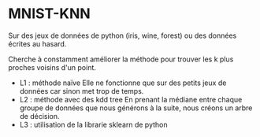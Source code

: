 # MNIST-KNN

Sur des jeux de données de python (iris, wine, forest) ou des données écrites au hasard. 

Cherche à constamment améliorer la méthode pour trouver les k plus proches voisins d'un point. 
- L1 : méthode naïve 
Elle ne fonctionne que sur des petits jeux de données car sinon met trop de temps. 
- L2 : méthode avec des kdd tree 
En prenant la médiane entre chaque groupe de données que nous générons à la suite, nous créons un arbre de décision. 
- L3 : utilisation de la librarie sklearn de python 